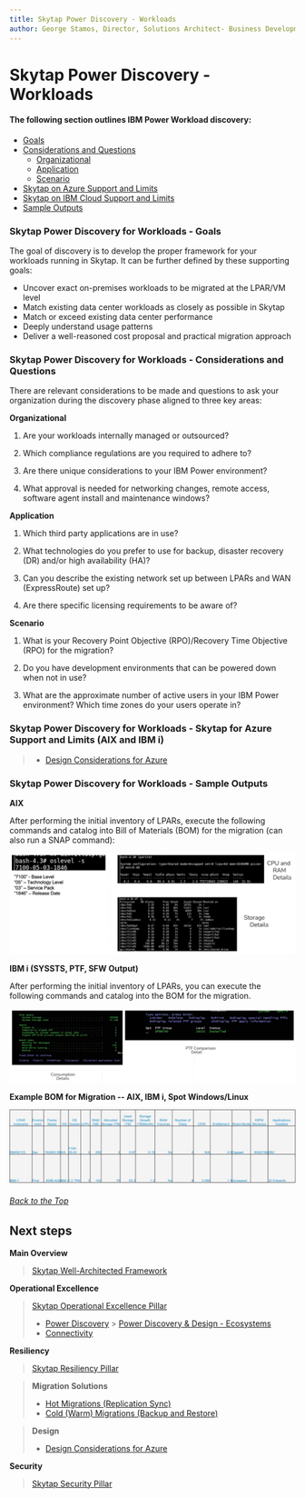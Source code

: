 ```yaml
---
title: Skytap Power Discovery - Workloads
author: George Stamos, Director, Solutions Architect- Business Development
---
```

# Skytap Power Discovery - Workloads
#### The following section outlines IBM Power Workload discovery: <a name="toc"></a>

* [Goals](#goals)
* [Considerations and Questions](#qanda)
  * [Organizational](#qandaorg)
  * [Application](#qandaapp)
  * [Scenario](#qandascene)
* [Skytap on Azure Support and Limits](#designforazure)
* [Skytap on IBM Cloud Support and Limits](#designforibm)
* [Sample Outputs](#samples)

### Skytap Power Discovery for Workloads - Goals <a name="goals"></a>

The goal of discovery is to develop the proper framework for your
workloads running in Skytap. It can be further defined by these
supporting goals:

* Uncover exact on-premises workloads to be migrated at the LPAR/VM level
* Match existing data center workloads as closely as possible in Skytap
* Match or exceed existing data center performance
* Deeply understand usage patterns
*  Deliver a well-reasoned cost proposal and practical migration approach

### Skytap Power Discovery for Workloads - Considerations and Questions <a name="qanda"></a>

There are relevant considerations to be made and questions to ask your
organization during the discovery phase aligned to three key areas:

**Organizational<a name="qandaorg"></a>**

1.  Are your workloads internally managed or outsourced?

2.  Which compliance regulations are you required to adhere to?

3.  Are there unique considerations to your IBM Power environment?

4.  What approval is needed for networking changes, remote access,
    software agent install and maintenance windows?

**Application<a name="qandaapp"></a>**

1.  Which third party applications are in use?

2.  What technologies do you prefer to use for backup, disaster recovery
    (DR) and/or high availability (HA)?

3.  Can you describe the existing network set up between LPARs and WAN
    (ExpressRoute) set up?

4.  Are there specific licensing requirements to be aware of?

**Scenario<a name="qandascene"></a>**

1.  What is your Recovery Point Objective (RPO)/Recovery Time Objective
    (RPO) for the migration?

2.  Do you have development environments that can be powered down when
    not in use?

3.  What are the approximate number of active users in your IBM Power
    environment? Which time zones do your users operate in?

### Skytap Power Discovery for Workloads - Skytap for Azure Support and Limits (AIX and IBM i)<a name="designforazure"></a>

>* [Design Considerations for Azure](../../resiliency/designconsiderationsazure.md)

<!--- ### Skytap Power Discovery for Workloads - Skytap for IBM Cloud Support and Limits (AIX and IBM i)<a name="designforibm"></a>

>* [Design Considerations for IBM Cloud](../../resiliency/designconsiderationsibm.md) --->

### Skytap Power Discovery for Workloads - Sample Outputs<a name="samples"></a>

**AIX**

After performing the initial inventory of LPARs, execute the following
commands and catalog into Bill of Materials (BOM) for the migration (can
also run a SNAP command):

<img src="https://raw.githubusercontent.com/skytap/well-architected-framework/master/operations/Discovery/discoveryworkloadsmedia/image1.png">

**IBM i (SYSSTS, PTF, SFW Output)**

After performing the initial inventory of LPARs, you can execute the
following commands and catalog into the BOM for the migration.

<img src="https://raw.githubusercontent.com/skytap/well-architected-framework/master/operations/Discovery/discoveryworkloadsmedia/image2.png">

**Example BOM for Migration -- AIX, IBM i, Spot Windows/Linux**

<img src="https://raw.githubusercontent.com/skytap/well-architected-framework/master/operations/Discovery/discoveryworkloadsmedia/image3.png">

###### *[Back to the Top](#toc)*
## Next steps

**Main Overview**
> [Skytap Well-Architected Framework](../../README.md)

**Operational Excellence**
>[Skytap Operational Excellence Pillar](../README.md)
>* [Power Discovery](../Discovery/README.md)
       > [Power Discovery & Design - Ecosystems](discoveryecosystems.md)
>* [Connectivity](../connectivity/README.md)

**Resiliency**
> [Skytap Resiliency Pillar](../../resiliency/README.md)

>**Migration Solutions**
>* [Hot Migrations (Replication Sync)](../../resiliency/solutions/HotMigrationOverview.md)
>* [Cold (Warm) Migrations (Backup and Restore)](../../resiliency/solutions/ColdMigrationsOverview.md)

>**Design**
>* [Design Considerations for Azure](../../resiliency/designconsiderationsazure.md)

<!--- >* [Design Considerations for IBM Cloud](../../resiliency/designconsiderationsibm.md) --->

**Security**
> [Skytap Security Pillar](../../security/README.md)
